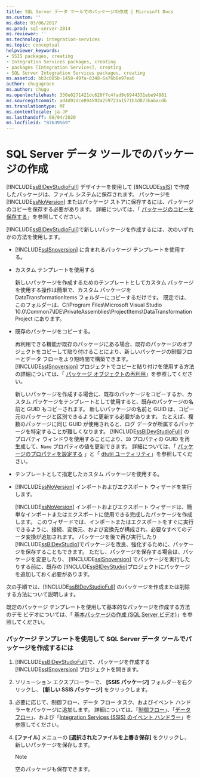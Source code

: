 ```yaml
---
title: SQL Server データ ツールでのパッケージの作成 | Microsoft Docs
ms.custom: ''
ms.date: 03/06/2017
ms.prod: sql-server-2014
ms.reviewer: ''
ms.technology: integration-services
ms.topic: conceptual
helpviewer_keywords:
- SSIS packages, creating
- Integration Services packages, creating
- packages [Integration Services], creating
- SQL Server Integration Services packages, creating
ms.assetid: bb3c085b-1458-49fa-8348-6a76b6e97ea6
author: chugugrace
ms.author: chugu
ms.openlocfilehash: 330e0271421dc620f7c4fad9c6944331ebe94881
ms.sourcegitcommit: ad4d92dce894592a259721a1571b1d8736abacdb
ms.translationtype: MT
ms.contentlocale: ja-JP
ms.lasthandoff: 08/04/2020
ms.locfileid: "87639569"
---
```

# <a name="create-packages-in-sql-server-data-tools"></a>SQL Server データ ツールでのパッケージの作成
  [!INCLUDE[ssBIDevStudioFull](../includes/ssbidevstudiofull-md.md)] デザイナーを使用して [!INCLUDE[ssIS](../includes/ssis-md.md)] で作成したパッケージは、ファイル システムに保存されます。 パッケージを [!INCLUDE[ssNoVersion](../includes/ssnoversion-md.md)] またはパッケージ ストアに保存するには、パッケージのコピーを保存する必要があります。 詳細については、「 [パッケージのコピーを保存する](../../2014/integration-services/save-a-copy-of-a-package.md)」を参照してください。  
  
 [!INCLUDE[ssBIDevStudioFull](../includes/ssbidevstudiofull-md.md)]で新しいパッケージを作成するには、次のいずれかの方法を使用します。  
  
-   [!INCLUDE[ssISnoversion](../includes/ssisnoversion-md.md)] に含まれるパッケージ テンプレートを使用する。  
  
-   カスタム テンプレートを使用する  
  
     新しいパッケージを作成するためのテンプレートとしてカスタム パッケージを使用する操作は簡単で、カスタム パッケージを DataTransformationItems フォルダーにコピーするだけです。 既定では、このフォルダーは、C:\Program Files\Microsoft Visual Studio 10.0\Common7\IDE\PrivateAssemblies\ProjectItems\DataTransformationProject にあります。  
  
-   既存のパッケージをコピーする。  
  
     再利用できる機能が既存のパッケージにある場合、既存のパッケージのオブジェクトをコピーして貼り付けることにより、新しいパッケージの制御フローとデータ フローをより短時間で構築できます。 [!INCLUDE[ssISnoversion](../includes/ssisnoversion-md.md)] プロジェクトでコピーと貼り付けを使用する方法の詳細については、「 [パッケージ オブジェクトの再利用](reuse-of-package-objects.md)」を参照してください。  
  
     新しいパッケージを作成する場合に、既存のパッケージをコピーするか、カスタム パッケージをテンプレートとして使用すると、既存のパッケージの名前と GUID もコピーされます。 新しいパッケージの名前と GUID は、コピー元のパッケージと区別できるように更新する必要があります。 たとえば、複数のパッケージに同じ GUID が使用されると、ログ データが所属するパッケージを特定することが難しくなります。 [!INCLUDE[ssBIDevStudioFull](../includes/ssbidevstudiofull-md.md)] のプロパティ ウィンドウを使用することにより、`ID` プロパティの GUID を再生成して、`Name` プロパティの値を更新できます。 詳細については、「 [パッケージのプロパティを設定する](set-package-properties.md) 」と「 [dtutil ユーティリティ](dtutil-utility.md)」を参照してください。  
  
-   テンプレートとして指定したカスタム パッケージを使用する。  
  
-   [!INCLUDE[ssNoVersion](../includes/ssnoversion-md.md)] インポートおよびエクスポート ウィザードを実行します。  
  
     [!INCLUDE[ssNoVersion](../includes/ssnoversion-md.md)] インポートおよびエクスポート ウィザードは、簡単なインポートまたはエクスポートに使用できる完成したパッケージを作成します。 このウィザードでは、インポートまたはエクスポートをすぐに実行できるように、接続、変換元、および変換先が構成され、必要なすべてのデータ変換が追加されます。 パッケージを後で再び実行したり [!INCLUDE[ssBIDevStudio](../includes/ssbidevstudio-md.md)]でパッケージを改良、強化するために、パッケージを保存することもできます。 ただし、パッケージを保存する場合は、パッケージを変更したり、 [!INCLUDE[ssISnoversion](../includes/ssisnoversion-md.md)] でパッケージを実行したりする前に、既存の [!INCLUDE[ssBIDevStudio](../includes/ssbidevstudio-md.md)]プロジェクトにパッケージを追加しておく必要があります。  
  
 次の手順では、[!INCLUDE[ssBIDevStudioFull](../includes/ssbidevstudiofull-md.md)] のパッケージを作成または削除する方法について説明します。  
  
 既定のパッケージ テンプレートを使用して基本的なパッケージを作成する方法のデモ ビデオについては、「 [基本パッケージの作成 (SQL Server ビデオ)](https://go.microsoft.com/fwlink/?LinkId=131023)」を参照してください。  
  
### <a name="to-create-a-package-in-sql-server-data-tools-using-the-package-template"></a>パッケージ テンプレートを使用して SQL Server データ ツールでパッケージを作成するには  
  
1.  [!INCLUDE[ssBIDevStudioFull](../includes/ssbidevstudiofull-md.md)]で、パッケージを作成する [!INCLUDE[ssISnoversion](../includes/ssisnoversion-md.md)] プロジェクトを開きます。  
  
2.  ソリューション エクスプローラーで、 **[SSIS パッケージ]** フォルダーを右クリックし、 **[新しい SSIS パッケージ]** をクリックします。  
  
3.  必要に応じて、制御フロー、データ フロー タスク、およびイベント ハンドラーをパッケージに追加します。 詳細については、「[制御フロー](control-flow/control-flow.md)」、「[データ フロー](data-flow/data-flow.md)」、および「[Integration Services &#40;SSIS&#41; のイベント ハンドラー](integration-services-ssis-event-handlers.md)」を参照してください。  
  
4.  **[ファイル]** メニューの **[選択されたファイルを上書き保存]** をクリックし、新しいパッケージを保存します。  
  
    > [!NOTE]  
    >  空のパッケージも保存できます。  
  
  
